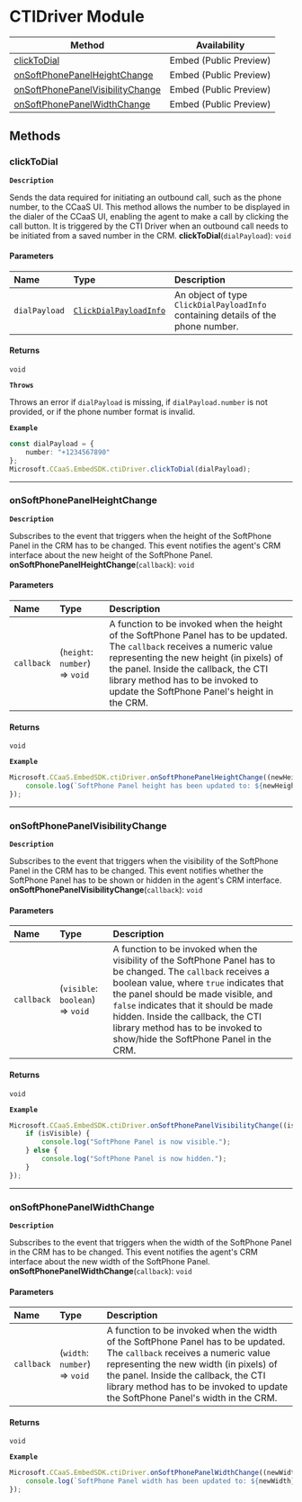 # CTIDriver Module
| Method | Availability |
| ------ | ------------ |
| [clickToDial](CTIDriverModule.md#clicktodial) | Embed (Public Preview) |
| [onSoftPhonePanelHeightChange](CTIDriverModule.md#onsoftphonepanelheightchange) | Embed (Public Preview) |
| [onSoftPhonePanelVisibilityChange](CTIDriverModule.md#onsoftphonepanelvisibilitychange) | Embed (Public Preview) |
| [onSoftPhonePanelWidthChange](CTIDriverModule.md#onsoftphonepanelwidthchange) | Embed (Public Preview)|


## Methods

### clickToDial
**`Description`**

Sends the data required for initiating an outbound call, such as the phone number, to the CCaaS UI.
This method allows the number to be displayed in the dialer of the CCaaS UI, enabling the agent to make a call by clicking the call button.
It is triggered by the CTI Driver when an outbound call needs to be initiated from a saved number in the CRM.
**clickToDial**(`dialPayload`): `void`

#### Parameters

| Name          | Type                                                            | Description                                                                      |
| :------------ | :-------------------------------------------------------------- | :------------------------------------------------------------------------------- |
| `dialPayload` | [`ClickDialPayloadInfo`](../interfaces/ClickDialPayloadInfo.md) | An object of type `ClickDialPayloadInfo` containing details of the phone number. |

#### Returns

`void`

**`Throws`**

Throws an error if `dialPayload` is missing, if `dialPayload.number` is not provided, or if the phone number format is invalid.

**`Example`**

```ts
const dialPayload = {
	number: "+1234567890"
};
Microsoft.CCaaS.EmbedSDK.ctiDriver.clickToDial(dialPayload);
```



---

### onSoftPhonePanelHeightChange
**`Description`**

Subscribes to the event that triggers when the height of the SoftPhone Panel in the CRM has to be changed.
This event notifies the agent's CRM interface about the new height of the SoftPhone Panel.
**onSoftPhonePanelHeightChange**(`callback`): `void`

#### Parameters

| Name       | Type                           | Description                                                                                                                                                                                                                                                                                       |
| :--------- | :----------------------------- | :------------------------------------------------------------------------------------------------------------------------------------------------------------------------------------------------------------------------------------------------------------------------------------------------ |
| `callback` | (`height`: `number`) => `void` | A function to be invoked when the height of the SoftPhone Panel has to be updated. The `callback` receives a numeric value representing the new height (in pixels) of the panel. Inside the callback, the CTI library method has to be invoked to update the SoftPhone Panel's height in the CRM. |

#### Returns

`void`


**`Example`**

```ts
Microsoft.CCaaS.EmbedSDK.ctiDriver.onSoftPhonePanelHeightChange((newHeight) => {
	console.log(`SoftPhone Panel height has been updated to: ${newHeight}px`);
});
```



---

### onSoftPhonePanelVisibilityChange
**`Description`**

Subscribes to the event that triggers when the visibility of the SoftPhone Panel in the CRM has to be changed.
This event notifies whether the SoftPhone Panel has to be shown or hidden in the agent's CRM interface.
**onSoftPhonePanelVisibilityChange**(`callback`): `void`

#### Parameters

| Name       | Type                             | Description                                                                                                                                                                                                                                                                                                                                                   |
| :--------- | :------------------------------- | :------------------------------------------------------------------------------------------------------------------------------------------------------------------------------------------------------------------------------------------------------------------------------------------------------------------------------------------------------------ |
| `callback` | (`visible`: `boolean`) => `void` | A function to be invoked when the visibility of the SoftPhone Panel has to be changed. The `callback` receives a boolean value, where `true` indicates that the panel should be made visible, and `false` indicates that it should be made hidden. Inside the callback, the CTI library method has to be invoked to show/hide the SoftPhone Panel in the CRM. |

#### Returns

`void`


**`Example`**

```ts
Microsoft.CCaaS.EmbedSDK.ctiDriver.onSoftPhonePanelVisibilityChange((isVisible) => {
	if (isVisible) {
		console.log("SoftPhone Panel is now visible.");
	} else {
		console.log("SoftPhone Panel is now hidden.");
	}
});
```



---

### onSoftPhonePanelWidthChange
**`Description`**

Subscribes to the event that triggers when the width of the SoftPhone Panel in the CRM has to be changed.
This event notifies the agent's CRM interface about the new width of the SoftPhone Panel.
**onSoftPhonePanelWidthChange**(`callback`): `void`

#### Parameters

| Name       | Type                          | Description                                                                                                                                                                                                                                                                                    |
| :--------- | :---------------------------- | :--------------------------------------------------------------------------------------------------------------------------------------------------------------------------------------------------------------------------------------------------------------------------------------------- |
| `callback` | (`width`: `number`) => `void` | A function to be invoked when the width of the SoftPhone Panel has to be updated. The `callback` receives a numeric value representing the new width (in pixels) of the panel. Inside the callback, the CTI library method has to be invoked to update the SoftPhone Panel's width in the CRM. |

#### Returns

`void`


**`Example`**

```ts
Microsoft.CCaaS.EmbedSDK.ctiDriver.onSoftPhonePanelWidthChange((newWidth) => {
	console.log(`SoftPhone Panel width has been updated to: ${newWidth}px`);
});
```
